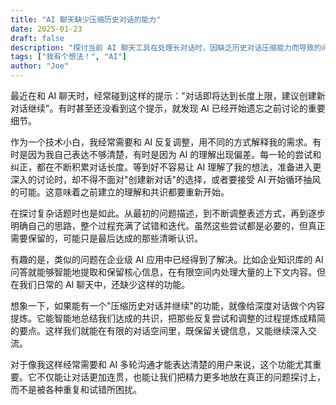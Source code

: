 ```yaml
---
title: "AI 聊天缺少压缩历史对话的能力"
date: 2025-01-23
draft: false
description: "探讨当前 AI 聊天工具在处理长对话时，因缺乏历史对话压缩能力而导致的问题，并提出改进建议，以提升用户体验和沟通效率。"
tags: ["我有个想法！", "AI"]
author: "Joe"
---
```


最近在和 AI 聊天时，经常碰到这样的提示："对话即将达到长度上限，建议创建新对话继续"。有时甚至还没看到这个提示，就发现 AI 已经开始遗忘之前讨论的重要细节。

作为一个技术小白，我经常需要和 AI 反复调整，用不同的方式解释我的需求。有时是因为我自己表达不够清楚，有时是因为 AI 的理解出现偏差。每一轮的尝试和纠正，都在不断积累对话长度。等到好不容易让 AI 理解了我的想法，准备进入更深入的讨论时，却不得不面对"创建新对话"的选择，或者要接受 AI 开始循环抽风的可能。这意味着之前建立的理解和共识都要重新开始。

在探讨复杂话题时也是如此。从最初的问题描述，到不断调整表述方式，再到逐步明确自己的思路，整个过程充满了试错和迭代。虽然这些尝试都是必要的，但真正需要保留的，可能只是最后达成的那些清晰认识。

有趣的是，类似的问题在企业级 AI 应用中已经得到了解决。比如企业知识库的 AI 问答就能够智能地提取和保留核心信息，在有限空间内处理大量的上下文内容。但在我们日常的 AI 聊天中，还缺少这样的功能。

想象一下，如果能有一个"压缩历史对话并继续"的功能，就像给深度对话做个内容提炼。它能智能地总结我们达成的共识，把那些反复尝试和调整的过程提炼成精简的要点。这样我们就能在有限的对话空间里，既保留关键信息，又能继续深入交流。

对于像我这样经常需要和 AI 多轮沟通才能表达清楚的用户来说，这个功能尤其重要。它不仅能让对话更加连贯，也能让我们把精力更多地放在真正的问题探讨上，而不是被各种重复和试错所困扰。 